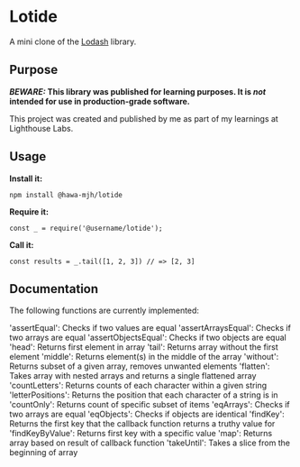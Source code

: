 # Lotide

A mini clone of the [Lodash](https://lodash.com) library.

## Purpose

**_BEWARE:_ This library was published for learning purposes. It is _not_ intended for use in production-grade software.**

This project was created and published by me as part of my learnings at Lighthouse Labs. 

## Usage

**Install it:**

`npm install @hawa-mjh/lotide`

**Require it:**

`const _ = require('@username/lotide');`

**Call it:**

`const results = _.tail([1, 2, 3]) // => [2, 3]`

## Documentation

The following functions are currently implemented:

'assertEqual': Checks if two values are equal
'assertArraysEqual': Checks if two arrays are equal
'assertObjectsEqual': Checks if two objects are equal
'head': Returns first element in array
'tail': Returns array without the first element
'middle': Returns element(s) in the middle of the array
'without': Returns subset of a given array, removes unwanted elements
'flatten': Takes array with nested arrays and returns a single flattened array
'countLetters': Returns counts of each character within a given string
'letterPositions': Returns the position that each character of a string is in
'countOnly': Returns count of specific subset of items
'eqArrays': Checks if two arrays are equal
'eqObjects': Checks if objects are identical
'findKey': Returns the first key that the callback function returns a truthy value for
'findKeyByValue': Returns first key with a specific value
'map': Returns array based on result of callback function
'takeUntil': Takes a slice from the beginning of array